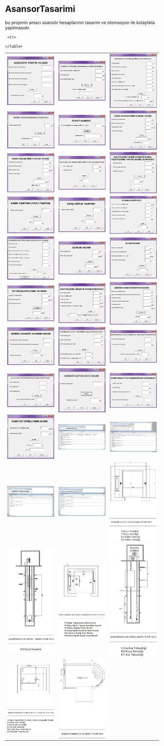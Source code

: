 # AsansorTasarimi
bu projenin amacı asansör hesaplarının tasarım ve otomasyon ile kolaylıkla yapılmasıdır.

<p>
  <table>
    <tr>
  <td>
<a href="https://github.com/muratmeric/AsansorTasarimi/blob/master/ekran%20görüntüleri/1.jpg" target="_blank">
<img src="https://github.com/muratmeric/AsansorTasarimi/blob/master/ekran%20görüntüleri/1.jpg" width="200" style="max-width:100%;"></a>
  </td>
    <td>
<a href="https://github.com/muratmeric/AsansorTasarimi/blob/master/ekran%20görüntüleri/10.jpg" target="_blank">
<img src="https://github.com/muratmeric/AsansorTasarimi/blob/master/ekran%20görüntüleri/10.jpg" width="200" style="max-width:100%;"></a>
  </td>
        <td>
<a href="https://github.com/muratmeric/AsansorTasarimi/blob/master/ekran%20görüntüleri/11.jpg" target="_blank">
<img src="https://github.com/muratmeric/AsansorTasarimi/blob/master/ekran%20görüntüleri/11.jpg" width="200" style="max-width:100%;"></a>
  </td>
      </tr>
    
    
     <tr>
  <td>
<a href="https://github.com/muratmeric/AsansorTasarimi/blob/master/ekran%20görüntüleri/12.jpg" target="_blank">
<img src="https://github.com/muratmeric/AsansorTasarimi/blob/master/ekran%20görüntüleri/12.jpg" width="200" style="max-width:100%;"></a>
  </td>
    <td>
<a href="https://github.com/muratmeric/AsansorTasarimi/blob/master/ekran%20görüntüleri/13.jpg" target="_blank">
<img src="https://github.com/muratmeric/AsansorTasarimi/blob/master/ekran%20görüntüleri/13.jpg" width="200" style="max-width:100%;"></a>
  </td>
        <td>
<a href="https://github.com/muratmeric/AsansorTasarimi/blob/master/ekran%20görüntüleri/14.jpg" target="_blank">
<img src="https://github.com/muratmeric/AsansorTasarimi/blob/master/ekran%20görüntüleri/14.jpg" width="200" style="max-width:100%;"></a>
  </td>
</tr>




<tr>
  <td>
<a href="https://github.com/muratmeric/AsansorTasarimi/blob/master/ekran%20görüntüleri/144.jpg" target="_blank">
<img src="https://github.com/muratmeric/AsansorTasarimi/blob/master/ekran%20görüntüleri/144.jpg" width="200" style="max-width:100%;"></a>
  </td>
    <td>
<a href="https://github.com/muratmeric/AsansorTasarimi/blob/master/ekran%20görüntüleri/15.jpg" target="_blank">
<img src="https://github.com/muratmeric/AsansorTasarimi/blob/master/ekran%20görüntüleri/15.jpg" width="200" style="max-width:100%;"></a>
  </td>
        <td>
<a href="https://github.com/muratmeric/AsansorTasarimi/blob/master/ekran%20görüntüleri/16.jpg" target="_blank">
<img src="https://github.com/muratmeric/AsansorTasarimi/blob/master/ekran%20görüntüleri/16.jpg" width="200" style="max-width:100%;"></a>
  </td>
</tr>




<tr>
  <td>
<a href="https://github.com/muratmeric/AsansorTasarimi/blob/master/ekran%20görüntüleri/17.jpg" target="_blank">
<img src="https://github.com/muratmeric/AsansorTasarimi/blob/master/ekran%20görüntüleri/17.jpg" width="200" style="max-width:100%;"></a>
  </td>
    <td>
<a href="https://github.com/muratmeric/AsansorTasarimi/blob/master/ekran%20görüntüleri/18.jpg" target="_blank">
<img src="https://github.com/muratmeric/AsansorTasarimi/blob/master/ekran%20görüntüleri/18.jpg" width="200" style="max-width:100%;"></a>
  </td>
        <td>
<a href="https://github.com/muratmeric/AsansorTasarimi/blob/master/ekran%20görüntüleri/19.jpg" target="_blank">
<img src="https://github.com/muratmeric/AsansorTasarimi/blob/master/ekran%20görüntüleri/19.jpg" width="200" style="max-width:100%;"></a>
  </td>
</tr>





<tr>
  <td>
<a href="https://github.com/muratmeric/AsansorTasarimi/blob/master/ekran%20görüntüleri/2.jpg" target="_blank">
<img src="https://github.com/muratmeric/AsansorTasarimi/blob/master/ekran%20görüntüleri/2.jpg" width="200" style="max-width:100%;"></a>
  </td>
    <td>
<a href="https://github.com/muratmeric/AsansorTasarimi/blob/master/ekran%20görüntüleri/20.jpg" target="_blank">
<img src="https://github.com/muratmeric/AsansorTasarimi/blob/master/ekran%20görüntüleri/20.jpg" width="200" style="max-width:100%;"></a>
  </td>
        <td>
<a href="https://github.com/muratmeric/AsansorTasarimi/blob/master/ekran%20görüntüleri/21.jpg" target="_blank">
<img src="https://github.com/muratmeric/AsansorTasarimi/blob/master/ekran%20görüntüleri/21.jpg" width="200" style="max-width:100%;"></a>
  </td>
</tr>




<tr>
  <td>
<a href="https://github.com/muratmeric/AsansorTasarimi/blob/master/ekran%20görüntüleri/22.jpg" target="_blank">
<img src="https://github.com/muratmeric/AsansorTasarimi/blob/master/ekran%20görüntüleri/22.jpg" width="200" style="max-width:100%;"></a>
  </td>
    <td>
<a href="https://github.com/muratmeric/AsansorTasarimi/blob/master/ekran%20görüntüleri/23.jpg" target="_blank">
<img src="https://github.com/muratmeric/AsansorTasarimi/blob/master/ekran%20görüntüleri/23.jpg" width="200" style="max-width:100%;"></a>
  </td>
        <td>
<a href="https://github.com/muratmeric/AsansorTasarimi/blob/master/ekran%20görüntüleri/24.jpg" target="_blank">
<img src="https://github.com/muratmeric/AsansorTasarimi/blob/master/ekran%20görüntüleri/24.jpg" width="200" style="max-width:100%;"></a>
  </td>
</tr>





<tr>
  <td>
<a href="https://github.com/muratmeric/AsansorTasarimi/blob/master/ekran%20görüntüleri/3.jpg" target="_blank">
<img src="https://github.com/muratmeric/AsansorTasarimi/blob/master/ekran%20görüntüleri/3.jpg" width="200" style="max-width:100%;"></a>
  </td>
    <td>
<a href="https://github.com/muratmeric/AsansorTasarimi/blob/master/ekran%20görüntüleri/4.jpg" target="_blank">
<img src="https://github.com/muratmeric/AsansorTasarimi/blob/master/ekran%20görüntüleri/4.jpg" width="200" style="max-width:100%;"></a>
  </td>
        <td>
<a href="https://github.com/muratmeric/AsansorTasarimi/blob/master/ekran%20görüntüleri/5.jpg" target="_blank">
<img src="https://github.com/muratmeric/AsansorTasarimi/blob/master/ekran%20görüntüleri/5.jpg" width="200" style="max-width:100%;"></a>
  </td>
</tr>



<tr>
  <td>
<a href="https://github.com/muratmeric/AsansorTasarimi/blob/master/ekran%20görüntüleri/6.jpg" target="_blank">
<img src="https://github.com/muratmeric/AsansorTasarimi/blob/master/ekran%20görüntüleri/6.jpg" width="200" style="max-width:100%;"></a>
  </td>
    <td>
<a href="https://github.com/muratmeric/AsansorTasarimi/blob/master/ekran%20görüntüleri/7.jpg" target="_blank">
<img src="https://github.com/muratmeric/AsansorTasarimi/blob/master/ekran%20görüntüleri/7.jpg" width="200" style="max-width:100%;"></a>
  </td>
        <td>
<a href="https://github.com/muratmeric/AsansorTasarimi/blob/master/ekran%20görüntüleri/8.jpg" target="_blank">
<img src="https://github.com/muratmeric/AsansorTasarimi/blob/master/ekran%20görüntüleri/8.jpg" width="200" style="max-width:100%;"></a>
  </td>
</tr>





<tr>
  <td>
<a href="https://github.com/muratmeric/AsansorTasarimi/blob/master/ekran%20görüntüleri/9.jpg" target="_blank">
<img src="https://github.com/muratmeric/AsansorTasarimi/blob/master/ekran%20görüntüleri/9.jpg" width="200" style="max-width:100%;"></a>
  </td>
    <td>
<a href="https://github.com/muratmeric/AsansorTasarimi/blob/master/ekran%20görüntüleri/form19in.jpg" target="_blank">
<img src="https://github.com/muratmeric/AsansorTasarimi/blob/master/ekran%20görüntüleri/form19in.jpg" width="200" style="max-width:100%;"></a>
  </td>
        <td>
<a href="https://github.com/muratmeric/AsansorTasarimi/blob/master/ekran%20görüntüleri/forma11in.jpg" target="_blank">
<img src="https://github.com/muratmeric/AsansorTasarimi/blob/master/ekran%20görüntüleri/forma11in.jpg" width="200" style="max-width:100%;"></a>
  </td>
</tr>





<tr>
  <td>
<a href="https://github.com/muratmeric/AsansorTasarimi/blob/master/ekran%20görüntüleri/forma1in.jpg" target="_blank">
<img src="https://github.com/muratmeric/AsansorTasarimi/blob/master/ekran%20görüntüleri/forma1in.jpg" width="200" style="max-width:100%;"></a>
  </td>
    <td>
<a href="https://github.com/muratmeric/AsansorTasarimi/blob/master/ekran%20görüntüleri/forma4in.jpg" target="_blank">
<img src="https://github.com/muratmeric/AsansorTasarimi/blob/master/ekran%20görüntüleri/forma4in.jpg" width="200" style="max-width:100%;"></a>
  </td>
        <td>
<a href="https://github.com/muratmeric/AsansorTasarimi/blob/master/ekran%20görüntüleri/oto1.jpg" target="_blank">
<img src="https://github.com/muratmeric/AsansorTasarimi/blob/master/ekran%20görüntüleri/oto1.jpg" width="200" style="max-width:100%;"></a>
  </td>
</tr>




<tr>
  <td>
<a href="https://github.com/muratmeric/AsansorTasarimi/blob/master/ekran%20görüntüleri/oto2.jpg" target="_blank">
<img src="https://github.com/muratmeric/AsansorTasarimi/blob/master/ekran%20görüntüleri/oto2.jpg" width="200" style="max-width:100%;"></a>
  </td>
    <td>
<a href="https://github.com/muratmeric/AsansorTasarimi/blob/master/ekran%20görüntüleri/oto4.jpg" target="_blank">
<img src="https://github.com/muratmeric/AsansorTasarimi/blob/master/ekran%20görüntüleri/oto4.jpg" width="200" style="max-width:100%;"></a>
  </td>
        <td>
<a href="https://github.com/muratmeric/AsansorTasarimi/blob/master/ekran%20görüntüleri/oto5.jpg" target="_blank">
<img src="https://github.com/muratmeric/AsansorTasarimi/blob/master/ekran%20görüntüleri/oto5.jpg" width="200" style="max-width:100%;"></a>
  </td>
</tr>





<tr>
  <td>
<a href="https://github.com/muratmeric/AsansorTasarimi/blob/master/ekran%20görüntüleri/oto6.jpg" target="_blank">
<img src="https://github.com/muratmeric/AsansorTasarimi/blob/master/ekran%20görüntüleri/oto6.jpg" width="200" style="max-width:100%;"></a>
  </td>
    <td>
<a href="https://github.com/muratmeric/AsansorTasarimi/blob/master/ekran%20görüntüleri/oto3.jpg" target="_blank">
<img src="https://github.com/muratmeric/AsansorTasarimi/blob/master/ekran%20görüntüleri/oto3.jpg" width="200" style="max-width:100%;"></a>
  </td>
</tr>






        
    </table>
